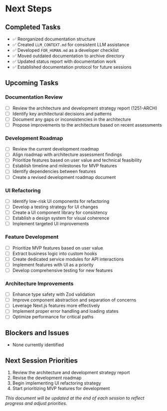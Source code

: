 # Next Steps

## Completed Tasks
- ✅ Reorganized documentation structure
- ✅ Created `LLM_CONTEXT.md` for consistent LLM assistance
- ✅ Developed `FOR_HUMAN.md` as a developer checklist
- ✅ Moved outdated documentation to archive directory
- ✅ Updated status report with documentation work
- ✅ Established documentation protocol for future sessions

## Upcoming Tasks

### Documentation Review
- [ ] Review the architecture and development strategy report (1251-ARCH)
- [ ] Identify key architectural decisions and patterns
- [ ] Document any gaps or inconsistencies in the architecture
- [ ] Propose improvements to the architecture based on recent assessments

### Development Roadmap
- [ ] Review the current development roadmap
- [ ] Align roadmap with architecture assessment findings
- [ ] Prioritize features based on user value and technical feasibility
- [ ] Establish timeline and milestones for MVP features
- [ ] Identify dependencies between features
- [ ] Create a revised development roadmap document

### UI Refactoring
- [ ] Identify low-risk UI components for refactoring
- [ ] Develop a testing strategy for UI changes
- [ ] Create a UI component library for consistency
- [ ] Establish a design system for visual coherence
- [ ] Implement targeted UI improvements

### Feature Development
- [ ] Prioritize MVP features based on user value
- [ ] Extract business logic into custom hooks
- [ ] Create dedicated service modules for API interactions
- [ ] Implement features with UI as a priority
- [ ] Develop comprehensive testing for new features

### Architecture Improvements
- [ ] Enhance type safety with Zod validation
- [ ] Improve component abstraction and separation of concerns
- [ ] Leverage Next.js features more effectively
- [ ] Implement proper error handling and loading states
- [ ] Optimize performance for critical paths

## Blockers and Issues
- None currently identified

## Next Session Priorities
1. Review the architecture and development strategy report
2. Revise the development roadmap
3. Begin implementing UI refactoring strategy
4. Start prioritizing MVP features for development

*This document will be updated at the end of each session to reflect progress and adjust priorities.* 
